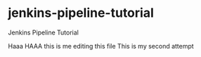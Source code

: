 # jenkins-pipeline-tutorial
Jenkins Pipeline Tutorial

Haaa  HAAA this is me editing this file
This is my second attempt
